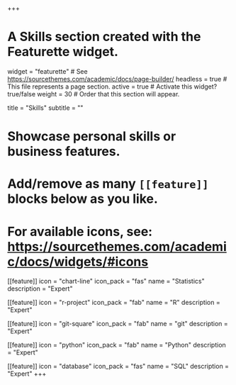 +++
# A Skills section created with the Featurette widget.
widget = "featurette"  # See https://sourcethemes.com/academic/docs/page-builder/
headless = true  # This file represents a page section.
active = true  # Activate this widget? true/false
weight = 30  # Order that this section will appear.

title = "Skills"
subtitle = ""

# Showcase personal skills or business features.
# 
# Add/remove as many `[[feature]]` blocks below as you like.
# 
# For available icons, see: https://sourcethemes.com/academic/docs/widgets/#icons

[[feature]]
  icon = "chart-line"
  icon_pack = "fas"
  name = "Statistics"
  description = "Expert"  

[[feature]]
  icon = "r-project"
  icon_pack = "fab"
  name = "R"
  description = "Expert"
  
[[feature]]
  icon = "git-square"
  icon_pack = "fab"
  name = "git"
  description = "Expert"

[[feature]]
  icon = "python"
  icon_pack = "fab"
  name = "Python"
  description = "Expert"

  [[feature]]
  icon = "database"
  icon_pack = "fas"
  name = "SQL"
  description = "Expert"
+++
